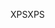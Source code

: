 <span data-ttu-id="c4d1e-101">XPS</span><span class="sxs-lookup"><span data-stu-id="c4d1e-101">XPS</span></span>